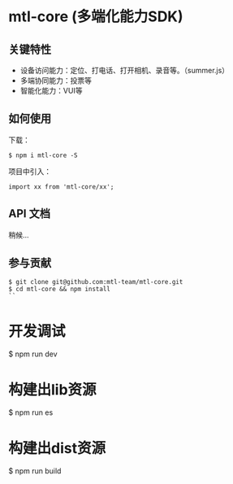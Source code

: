 # mtl-core (多端化能力SDK)

## 关键特性

- 设备访问能力：定位、打电话、打开相机、录音等。（summer.js）
- 多端协同能力：投票等
- 智能化能力：VUI等

## 如何使用

下载：
```
$ npm i mtl-core -S
```

项目中引入：
```
import xx from 'mtl-core/xx';

```

## API 文档

稍候...


## 参与贡献

```
$ git clone git@github.com:mtl-team/mtl-core.git
$ cd mtl-core && npm install
``

```
# 开发调试
$ npm run dev

# 构建出lib资源
$ npm run es
# 构建出dist资源
$ npm run build
```